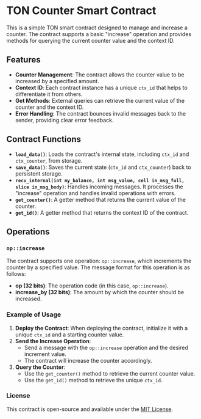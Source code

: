 # TON Counter Smart Contract

This is a simple TON smart contract designed to manage and increase a counter. The contract supports a basic "increase" operation and provides methods for querying the current counter value and the context ID.

## Features

- **Counter Management**: The contract allows the counter value to be increased by a specified amount.
- **Context ID**: Each contract instance has a unique `ctx_id` that helps to differentiate it from others.
- **Get Methods**: External queries can retrieve the current value of the counter and the context ID.
- **Error Handling**: The contract bounces invalid messages back to the sender, providing clear error feedback.

## Contract Functions

- **`load_data()`**: Loads the contract's internal state, including `ctx_id` and `ctx_counter`, from storage.
- **`save_data()`**: Saves the current state (`ctx_id` and `ctx_counter`) back to persistent storage.
- **`recv_internal(int my_balance, int msg_value, cell in_msg_full, slice in_msg_body)`**: Handles incoming messages. It processes the "increase" operation and handles invalid operations with errors.
- **`get_counter()`**: A getter method that returns the current value of the counter.
- **`get_id()`**: A getter method that returns the context ID of the contract.

## Operations

### `op::increase`

The contract supports one operation: `op::increase`, which increments the counter by a specified value. The message format for this operation is as follows:

- **op (32 bits)**: The operation code (in this case, `op::increase`).
- **increase_by (32 bits)**: The amount by which the counter should be increased.

### Example of Usage

1. **Deploy the Contract**: When deploying the contract, initialize it with a unique `ctx_id` and a starting counter value.
2. **Send the Increase Operation**:
   - Send a message with the `op::increase` operation and the desired increment value.
   - The contract will increase the counter accordingly.
3. **Query the Counter**:
   - Use the `get_counter()` method to retrieve the current counter value.
   - Use the `get_id()` method to retrieve the unique `ctx_id`.

### License

This contract is open-source and available under the [MIT License](LICENSE).

